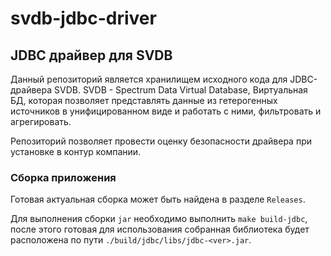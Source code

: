 # svdb-jdbc-driver

## JDBC драйвер для SVDB

Данный репозиторий является хранилищем исходного кода для JDBC-драйвера SVDB. SVDB - Spectrum Data Virtual Database,
Виртуальная БД, которая позволяет представлять данные из гетерогенных источников в унифицированном виде и работать с ними,
фильтровать и агрегировать.

Репозиторий позволяет провести оценку безопасности драйвера при установке в контур компании.

### Сборка приложения

Готовая актуальная сборка может быть найдена в разделе `Releases`.

Для выполнения сборки `jar` необходимо выполнить `make build-jdbc`, после этого готовая для использования собранная библиотека будет расположена по пути `./build/jdbc/libs/jdbc-<ver>.jar`.